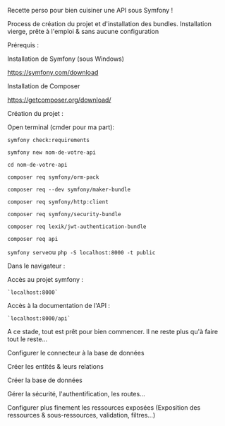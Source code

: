 Recette perso pour bien cuisiner une API sous Symfony !

Process de création du projet et d'installation des bundles.
  Installation vierge, prête à l'emploi & sans aucune configuration

Prérequis :

Installation de Symfony (sous Windows)

  https://symfony.com/download

Installation de Composer

  https://getcomposer.org/download/

Création du projet :

Open terminal (cmder pour ma part):

`symfony check:requirements`

`symfony new nom-de-votre-api`

`cd nom-de-votre-api`

`composer req symfony/orm-pack`

`composer req --dev symfony/maker-bundle`

`composer req symfony/http:client`

`composer req symfony/security-bundle`

`composer req lexik/jwt-authentication-bundle`

`composer req api`

`symfony serve`ou `php -S localhost:8000 -t public`

Dans le navigateur :

  Accès au projet symfony :
  
    `localhost:8000`

  Accès à la documentation de l'API :
  
    `localhost:8000/api`
    
A ce stade, tout est prêt pour bien commencer. Il ne reste plus qu'à faire tout le reste...

  Configurer le connecteur à la base de données
  
  Créer les entités & leurs relations
  
  Créer la base de données
  
  Gérer la sécurité, l'authentification, les routes... 
  
  Configurer plus finement les ressources exposées (Exposition des ressources & sous-ressources, validation, filtres...)
